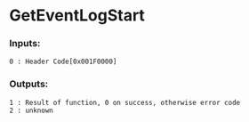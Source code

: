 # GetEventLogStart

### Inputs:
    0 : Header Code[0x001F0000]
### Outputs:
    1 : Result of function, 0 on success, otherwise error code
    2 : unknown